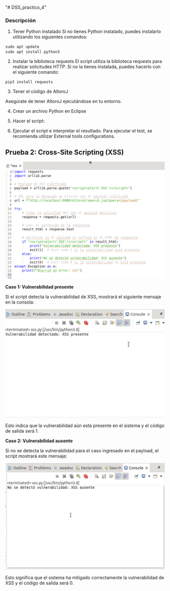 "# DSS_practico_4" 





### Descripción


1. Tener Python instalado
Si no tienes Python instalado, puedes instalarlo utilizando los siguientes comandos:
```
sudo apt update
sudo apt install python3
```

2. Instalar la biblioteca requests
El script utiliza la biblioteca requests para realizar solicitudes HTTP. Si no la tienes instalada, puedes hacerlo con el siguiente comando:
```
pip3 install requests
```

3. Tener el código de AltoroJ

Asegúrate de tener AltoroJ ejecutándose en tu entorno.

4. Crear un archivo Python en Eclipse

5. Hacer el script: 



6. Ejecutar el script e interpretar el resultado. Para ejecutar el test, se recomienda utilizar External tools configurations.


## Prueba 2: Cross-Site Scripting (XSS)

![alt text](imagenes/xss_codigo.png)

**Caso 1: Vulnerabilidad presente**

Si el script detecta la vulnerabilidad de XSS, mostrará el siguiente mensaje en la consola:

![alt text](imagenes/xss.png)

Esto indica que la vulnerabilidad aún está presente en el sistema y el código de salida será 1.

**Caso 2: Vulnerabilidad ausente**

Si no se detecta la vulnerabilidad para el caso ingresado en el payload, el script mostrará este mensaje:

![alt text](imagenes/xss_exito.png)

Esto significa que el sistema ha mitigado correctamente la vulnerabilidad de XSS y el código de salida será 0.

